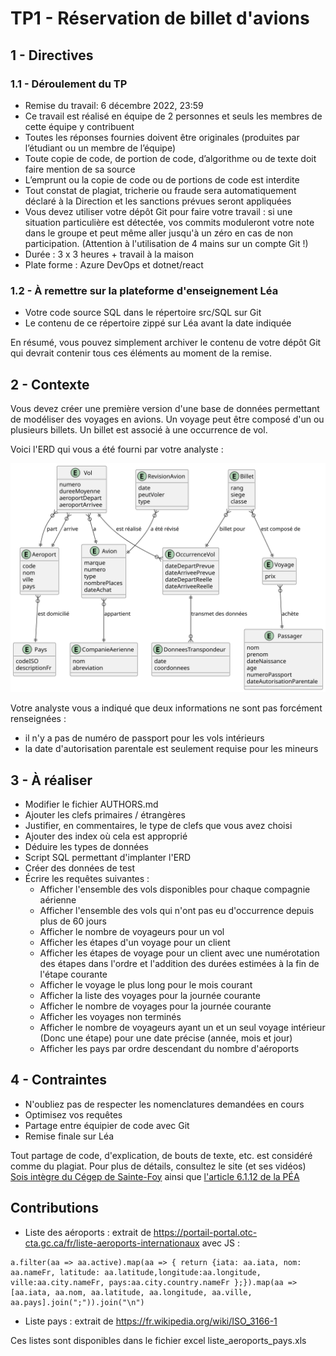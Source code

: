 # TP1 - Réservation de billet d'avions

## 1 - Directives

### 1.1 - Déroulement du TP

- Remise du travail: 6 décembre 2022, 23:59
- Ce travail est réalisé en équipe de 2 personnes et seuls les membres de cette équipe y contribuent
- Toutes les réponses fournies doivent être originales (produites par l’étudiant ou un membre de l’équipe)
- Toute copie de code, de portion de code, d’algorithme ou de texte doit faire mention de sa source
- L’emprunt ou la copie de code ou de portions de code est interdite
- Tout constat de plagiat, tricherie ou fraude sera automatiquement déclaré à la Direction et les sanctions prévues seront appliquées
- Vous devez utiliser votre dépôt Git pour faire votre travail : si une situation particulière est détectée, vos commits moduleront votre note dans le groupe et peut même aller jusqu'à un zéro en cas de non participation. (Attention à l'utilisation de 4 mains sur un compte Git !)
- Durée : 3 x 3 heures + travail à la maison
- Plate forme : Azure DevOps et dotnet/react

### 1.2 - À remettre sur la plateforme d'enseignement Léa

- Votre code source SQL dans le répertoire src/SQL sur Git
- Le contenu de ce répertoire zippé sur Léa avant la date indiquée

En résumé, vous pouvez simplement archiver le contenu de votre dépôt Git qui devrait contenir tous ces éléments au moment de la remise.

## 2 - Contexte

Vous devez créer une première version d'une base de données permettant de modéliser des voyages en avions. Un voyage peut être composé d'un ou plusieurs billets. Un billet est associé à une occurrence de vol.

Voici l'ERD qui vous a été fourni par votre analyste :

![ERD logique](images/ERD/airline_reservation/erd_airline_reservation_logique.svg)

Votre analyste vous a indiqué que deux informations ne sont pas forcément renseignées :

- il n'y a pas de numéro de passport pour les vols intérieurs
- la date d'autorisation parentale est seulement requise pour les mineurs

## 3 - À réaliser

- Modifier le fichier AUTHORS.md
- Ajouter les clefs primaires / étrangères
- Justifier, en commentaires, le type de clefs que vous avez choisi
- Ajouter des index où cela est approprié
- Déduire les types de données
- Script SQL permettant d'implanter l'ERD
- Créer des données de test
- Écrire les requêtes suivantes :
  - Afficher l'ensemble des vols disponibles pour chaque compagnie aérienne
  - Afficher l'ensemble des vols qui n'ont pas eu d'occurrence depuis plus de 60 jours
  - Afficher le nombre de voyageurs pour un vol
  - Afficher les étapes d'un voyage pour un client
  - Afficher les étapes de voyage pour un client avec une numérotation des étapes dans l'ordre et l'addition des durées estimées à la fin de l'étape courante
  - Afficher le voyage le plus long pour le mois courant
  - Afficher la liste des voyages pour la journée courante
  - Afficher le nombre de voyages pour la journée courante
  - Afficher les voyages non terminés
  - Afficher le nombre de voyageurs ayant un et un seul voyage intérieur (Donc une étape) pour une date précise (année, mois et jour)
  - Afficher les pays par ordre descendant du nombre d'aéroports

## 4 - Contraintes

- N'oubliez pas de respecter les nomenclatures demandées en cours
- Optimisez vos requêtes
- Partage entre équipier de code avec Git
- Remise finale sur Léa

Tout partage de code, d'explication, de bouts de texte, etc. est considéré comme du plagiat. Pour plus de détails, consultez le site (et ses vidéos) [Sois intègre du Cégep de Sainte-Foy](http://csfoy.ca/soisintegre) ainsi que [l'article 6.1.12 de la PÉA](https://www.csfoy.ca/fileadmin/documents/notre_cegep/politiques_et_reglements/5.9_PolitiqueEvaluationApprentissages_2019.pdf)

## Contributions

- Liste des aéroports : extrait de https://portail-portal.otc-cta.gc.ca/fr/liste-aeroports-internationaux avec JS :

```JS
a.filter(aa => aa.active).map(aa => { return {iata: aa.iata, nom: aa.nameFr, latitude: aa.latitude,longitude:aa.longitude, ville:aa.city.nameFr, pays:aa.city.country.nameFr };}).map(aa => [aa.iata, aa.nom, aa.latitude, aa.longitude, aa.ville, aa.pays].join(";")).join("\n")
```

- Liste pays : extrait de https://fr.wikipedia.org/wiki/ISO_3166-1

Ces listes sont disponibles dans le fichier excel liste_aeroports_pays.xls
